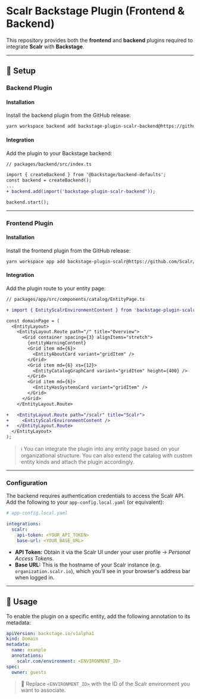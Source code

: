 # Scalr Backstage Plugin (Frontend & Backend)

This repository provides both the **frontend** and **backend** plugins required to integrate **Scalr** with **Backstage**.

---

## 🔧 Setup

### Backend Plugin

#### Installation

Install the backend plugin from the GitHub release:

```bash
yarn workspace backend add backstage-plugin-scalr-backend@https://github.com/Scalr/scalr-backstage-plugin/releases/download/scalr-backend-v0.1.0-alpha-1/backstage-plugin-scalr-backend-v0.1.0-alpha-1.tgz
```

#### Integration

Add the plugin to your Backstage backend:

```diff
// packages/backend/src/index.ts

import { createBackend } from '@backstage/backend-defaults';
const backend = createBackend();
...
+ backend.add(import('backstage-plugin-scalr-backend'));

backend.start();
```

---

### Frontend Plugin

#### Installation

Install the frontend plugin from the GitHub release:

```bash
yarn workspace app add backstage-plugin-scalr@https://github.com/Scalr/scalr-backstage-plugin/releases/download/scalr-v0.1.0-alpha-1/backstage-plugin-scalr-v0.1.0-alpha-1.tgz
```

#### Integration

Add the plugin route to your entity page:

```diff
// packages/app/src/components/catalog/EntityPage.ts

+ import { EntityScalrEnvironmentContent } from 'backstage-plugin-scalr';

const domainPage = (
  <EntityLayout>
    <EntityLayout.Route path="/" title="Overview">
      <Grid container spacing={3} alignItems="stretch">
        {entityWarningContent}
        <Grid item md={6}>
          <EntityAboutCard variant="gridItem" />
        </Grid>
        <Grid item md={6} xs={12}>
          <EntityCatalogGraphCard variant="gridItem" height={400} />
        </Grid>
        <Grid item md={6}>
          <EntityHasSystemsCard variant="gridItem" />
        </Grid>
      </Grid>
    </EntityLayout.Route>

+   <EntityLayout.Route path="/scalr" title="Scalr">
+     <EntityScalrEnvironmentContent />
+   </EntityLayout.Route>
  </EntityLayout>
);
```

> ℹ️ You can integrate the plugin into any entity page based on your organizational structure. You can also extend the catalog with custom entity kinds and attach the plugin accordingly.

---

### Configuration

The backend requires authentication credentials to access the Scalr API. Add the following to your `app-config.local.yaml` (or equivalent):

```yaml
# app-config.local.yaml

integrations:
  scalr:
    api-token: <YOUR_API_TOKEN>
    base-url: <YOUR_BASE_URL>
```

- **API Token:** Obtain it via the Scalr UI under your user profile → _Personal Access Tokens_.
- **Base URL:** This is the hostname of your Scalr instance (e.g. `organization.scalr.io`), which you’ll see in your browser's address bar when logged in.

---

## 🚀 Usage

To enable the plugin on a specific entity, add the following annotation to its metadata:

```yaml
apiVersion: backstage.io/v1alpha1
kind: Domain
metadata:
  name: example
  annotations:
    scalr.com/environment: <ENVIRONMENT_ID>
spec:
  owner: guests
```

> 🔖 Replace `<ENVIRONMENT_ID>` with the ID of the Scalr environment you want to associate.
